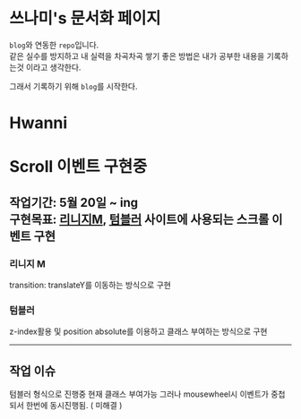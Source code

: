 
# 쓰나미's 문서화 페이지    

`blog`와 연동한 `repo`입니다.  
같은 실수를 방지하고 내 실력을 차곡차곡 쌓기 좋은 방법은 내가 공부한 내용을 기록하는것 이라고 생각한다.

그래서 기록하기 위해 `blog`를 시작한다.

# Hwanni

# Scroll 이벤트 구현중  

작업기간: 5월 20일 ~ ing  
구현목표: [리니지M](https://lineagem.plaync.com/), [텀블러](https://www.tumblr.com/) 사이트에 사용되는 스크롤 이벤트 구현  
---
### 리니지 M  

transition: translateY를 이동하는 방식으로 구현  

### 텀블러  

z-index활용 및 position absolute를 이용하고 클래스 부여하는 방식으로 구현  

---  

## 작업 이슈  

텀블러 형식으로 진행중 현재 클래스 부여가능 그러나 mousewheel시 이벤트가 중첩되서 한번에 동시진행됨. ( 미해결 )
